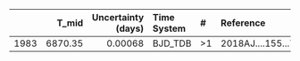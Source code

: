 |      |   T_mid |   Uncertainty (days) | Time System   | #   | Reference           |
|-----:|--------:|---------------------:|:--------------|:----|:--------------------|
| 1983 | 6870.35 |              0.00068 | BJD_TDB       | >1  | 2018AJ....155...79H |